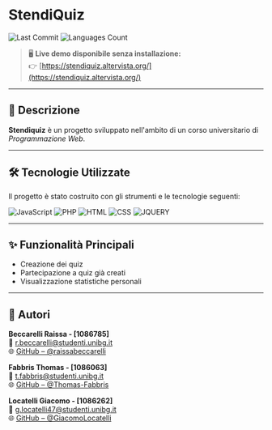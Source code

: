 # StendiQuiz

![Last Commit](https://img.shields.io/github/last-commit/raissabeccarelli/stendiquiz?style=for-the-badge)
![Languages Count](https://img.shields.io/github/languages/count/raissabeccarelli/stendiquiz?style=for-the-badge)


> 🖥️ **Live demo disponibile senza installazione:**  
> 👉 [https://stendiquiz.altervista.org/](https://stendiquiz.altervista.org/)

---

## 📌 Descrizione

**Stendiquiz** è un progetto sviluppato nell'ambito di un corso universitario di *Programmazione Web*. 

---

## 🛠️ Tecnologie Utilizzate

Il progetto è stato costruito con gli strumenti e le tecnologie seguenti:

![JavaScript](https://img.shields.io/badge/JavaScript-F7DF1E?logo=javascript&logoColor=black&style=for-the-badge)
![PHP](https://img.shields.io/badge/PHP-777BB4?logo=php&logoColor=white&style=for-the-badge)
![HTML](https://img.shields.io/badge/HTML5-E34F26?logo=html5&logoColor=white&style=for-the-badge)
![CSS](https://img.shields.io/badge/CSS3-1572B6?logo=css3&logoColor=white&style=for-the-badge)
![JQUERY](https://img.shields.io/badge/SQL-4479A1?logo=mysql&logoColor=white&style=for-the-badge)


---


## ✨ Funzionalità Principali

- Creazione dei quiz
- Partecipazione a quiz già creati
- Visualizzazione statistiche personali

---

## 👤 Autori

**Beccarelli Raissa - [1086785]**  
📧 [r.beccarelli@studenti.unibg.it](mailto:r.beccarelli@studenti.unibg.it)  
🌐 [GitHub – @raissabeccarelli](https://github.com/raissabeccarelli/)

**Fabbris Thomas - [1086063]**  
📧 [t.fabbris@studenti.unibg.it](mailto:t.fabbris@studenti.unibg.it)  
🌐 [GitHub – @Thomas-Fabbris](https://github.com/Thomas-Fabbris/)

**Locatelli Giacomo - [1086262]**  
📧 [g.locatelli47@studenti.unibg.it](mailto:g.locatelli47@studenti.unibg.it)  
🌐 [GitHub – @GiacomoLocatelli](https://github.com/GiacomoLocatelli)
